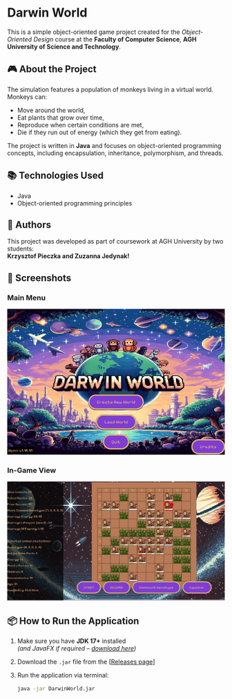 # Darwin World

This is a simple object-oriented game project created for the *Object-Oriented Design* course at the **Faculty of Computer Science**, **AGH University of Science and Technology**.

## 🎮 About the Project

The simulation features a population of monkeys living in a virtual world. Monkeys can:

- Move around the world,
- Eat plants that grow over time,
- Reproduce when certain conditions are met,
- Die if they run out of energy (which they get from eating).

The project is written in **Java** and focuses on object-oriented programming concepts, including encapsulation, inheritance, polymorphism, and threads.

## 📚 Technologies Used

- Java
- Object-oriented programming principles

## 🧠 Authors

This project was developed as part of coursework at AGH University by two students:  
**Krzysztof Pieczka and Zuzanna Jedynak!**

## 📸 Screenshots

### Main Menu
![Main Menu](assets/menuscreenshot.jpg)

### In-Game View
![Game View](assets/gamescreenshot.jpg)

## 📦 How to Run the Application

1. Make sure you have **JDK 17+** installed  
   *(and JavaFX if required – [download here](https://openjfx.io/))*
2. Download the `.jar` file from the [[Releases page](https://github.com/Krzysztof-lab/DarwinWorld/releases/tag/v1.0)]
3. Run the application via terminal:

   ```bash
   java -jar DarwinWorld.jar
